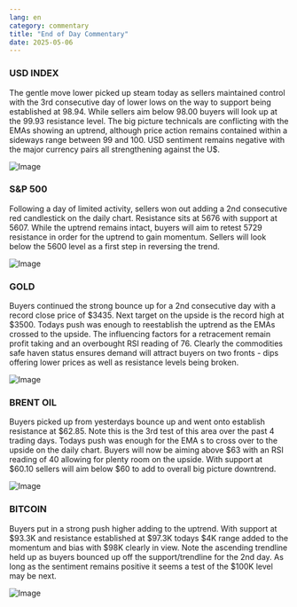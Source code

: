 ```yaml
---
lang: en
category: commentary
title: "End of Day Commentary"
date: 2025-05-06
---
```


### USD INDEX

The gentle move lower picked up steam today as sellers maintained control with the 3rd consecutive day of lower lows on the way to support being established at 98.94. While sellers aim below 98.00 buyers will look up at the 99.93 resistance level. The big picture technicals are conflicting with the EMAs showing an uptrend, although price action remains contained within a sideways range between 99 and 100. USD sentiment remains negative with the major currency pairs all strengthening against the U$.

![Image](https://markleighedu.github.io/img/May-2025/06-May-2025/usdindex.jpg)

### S&P 500

Following a day of limited activity, sellers won out adding a 2nd consecutive red candlestick on the daily chart. Resistance sits at 5676 with support at 5607. While the uptrend remains intact, buyers will aim to retest 5729 resistance in order for the uptrend to gain momentum. Sellers will look below the 5600 level as a first step in reversing the trend. 

![Image](https://markleighedu.github.io/img/May-2025/06-May-2025/sp500.jpg)

### GOLD

Buyers continued the strong bounce up for a 2nd consecutive day with a record close price of $3435. Next target on the upside is the record high at $3500. Todays push was enough to reestablish the uptrend as the EMAs crossed to the upside. The influencing factors for a retracement remain profit taking and an overbought RSI reading of 76. Clearly the commodities safe haven status ensures demand will attract buyers on two fronts - dips offering lower prices as well as resistance levels being broken.

![Image](https://markleighedu.github.io/img/May-2025/06-May-2025/gold.jpg)

### BRENT OIL

Buyers picked up from yesterdays bounce up and went onto establish resistance at $62.85. Note this is the 3rd test of this area over the past 4 trading days. Todays push was enough for the EMA s to cross over to the upside on the daily chart. Buyers will now be aiming above $63 with an RSI reading of 40 allowing for plenty room on the upside. With support at $60.10 sellers will aim below $60 to add to overall big picture downtrend.

![Image](https://markleighedu.github.io/img/May-2025/06-May-2025/brentoil.jpg)

### BITCOIN

Buyers put in a strong push higher adding to the uptrend. With support at $93.3K and resistance established at $97.3K todays $4K range added to the momentum and bias with $98K clearly in view. Note the ascending trendline held up as buyers bounced up off the support/trendline for the 2nd day. As long as the sentiment remains positive it seems a test of the $100K level may be next. 

![Image](https://markleighedu.github.io/img/May-2025/06-May-2025/bitcoin.jpg)

